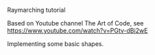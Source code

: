 Raymarching tutorial

Based on Youtube channel The Art of Code,
see https://www.youtube.com/watch?v=PGtv-dBi2wE

Implementing some basic shapes.

